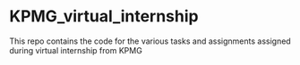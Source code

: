 # KPMG_virtual_internship
This repo contains the code for the various tasks and assignments assigned during virtual internship from KPMG
